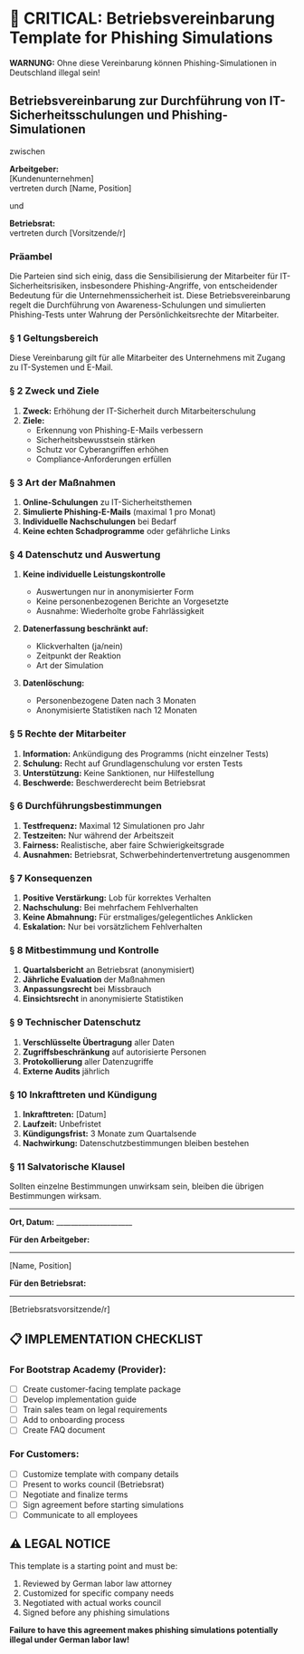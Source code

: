 # 🚨 CRITICAL: Betriebsvereinbarung Template for Phishing Simulations

**WARNUNG:** Ohne diese Vereinbarung können Phishing-Simulationen in Deutschland illegal sein!

## Betriebsvereinbarung zur Durchführung von IT-Sicherheitsschulungen und Phishing-Simulationen

zwischen

**Arbeitgeber:**  
[Kundenunternehmen]  
vertreten durch [Name, Position]

und

**Betriebsrat:**  
vertreten durch [Vorsitzende/r]

### Präambel

Die Parteien sind sich einig, dass die Sensibilisierung der Mitarbeiter für IT-Sicherheitsrisiken, insbesondere Phishing-Angriffe, von entscheidender Bedeutung für die Unternehmenssicherheit ist. Diese Betriebsvereinbarung regelt die Durchführung von Awareness-Schulungen und simulierten Phishing-Tests unter Wahrung der Persönlichkeitsrechte der Mitarbeiter.

### § 1 Geltungsbereich

Diese Vereinbarung gilt für alle Mitarbeiter des Unternehmens mit Zugang zu IT-Systemen und E-Mail.

### § 2 Zweck und Ziele

1. **Zweck:** Erhöhung der IT-Sicherheit durch Mitarbeiterschulung
2. **Ziele:**
   - Erkennung von Phishing-E-Mails verbessern
   - Sicherheitsbewusstsein stärken
   - Schutz vor Cyberangriffen erhöhen
   - Compliance-Anforderungen erfüllen

### § 3 Art der Maßnahmen

1. **Online-Schulungen** zu IT-Sicherheitsthemen
2. **Simulierte Phishing-E-Mails** (maximal 1 pro Monat)
3. **Individuelle Nachschulungen** bei Bedarf
4. **Keine echten Schadprogramme** oder gefährliche Links

### § 4 Datenschutz und Auswertung

1. **Keine individuelle Leistungskontrolle**
   - Auswertungen nur in anonymisierter Form
   - Keine personenbezogenen Berichte an Vorgesetzte
   - Ausnahme: Wiederholte grobe Fahrlässigkeit

2. **Datenerfassung beschränkt auf:**
   - Klickverhalten (ja/nein)
   - Zeitpunkt der Reaktion
   - Art der Simulation

3. **Datenlöschung:**
   - Personenbezogene Daten nach 3 Monaten
   - Anonymisierte Statistiken nach 12 Monaten

### § 5 Rechte der Mitarbeiter

1. **Information:** Ankündigung des Programms (nicht einzelner Tests)
2. **Schulung:** Recht auf Grundlagenschulung vor ersten Tests
3. **Unterstützung:** Keine Sanktionen, nur Hilfestellung
4. **Beschwerde:** Beschwerderecht beim Betriebsrat

### § 6 Durchführungsbestimmungen

1. **Testfrequenz:** Maximal 12 Simulationen pro Jahr
2. **Testzeiten:** Nur während der Arbeitszeit
3. **Fairness:** Realistische, aber faire Schwierigkeitsgrade
4. **Ausnahmen:** Betriebsrat, Schwerbehindertenvertretung ausgenommen

### § 7 Konsequenzen

1. **Positive Verstärkung:** Lob für korrektes Verhalten
2. **Nachschulung:** Bei mehrfachem Fehlverhalten
3. **Keine Abmahnung:** Für erstmaliges/gelegentliches Anklicken
4. **Eskalation:** Nur bei vorsätzlichem Fehlverhalten

### § 8 Mitbestimmung und Kontrolle

1. **Quartalsbericht** an Betriebsrat (anonymisiert)
2. **Jährliche Evaluation** der Maßnahmen
3. **Anpassungsrecht** bei Missbrauch
4. **Einsichtsrecht** in anonymisierte Statistiken

### § 9 Technischer Datenschutz

1. **Verschlüsselte Übertragung** aller Daten
2. **Zugriffsbeschränkung** auf autorisierte Personen
3. **Protokollierung** aller Datenzugriffe
4. **Externe Audits** jährlich

### § 10 Inkrafttreten und Kündigung

1. **Inkrafttreten:** [Datum]
2. **Laufzeit:** Unbefristet
3. **Kündigungsfrist:** 3 Monate zum Quartalsende
4. **Nachwirkung:** Datenschutzbestimmungen bleiben bestehen

### § 11 Salvatorische Klausel

Sollten einzelne Bestimmungen unwirksam sein, bleiben die übrigen Bestimmungen wirksam.

---

**Ort, Datum:** _____________________

**Für den Arbeitgeber:**

_____________________  
[Name, Position]

**Für den Betriebsrat:**

_____________________  
[Betriebsratsvorsitzende/r]

## 📋 IMPLEMENTATION CHECKLIST

### For Bootstrap Academy (Provider):
- [ ] Create customer-facing template package
- [ ] Develop implementation guide
- [ ] Train sales team on legal requirements
- [ ] Add to onboarding process
- [ ] Create FAQ document

### For Customers:
- [ ] Customize template with company details
- [ ] Present to works council (Betriebsrat)
- [ ] Negotiate and finalize terms
- [ ] Sign agreement before starting simulations
- [ ] Communicate to all employees

## ⚠️ LEGAL NOTICE

This template is a starting point and must be:
1. Reviewed by German labor law attorney
2. Customized for specific company needs
3. Negotiated with actual works council
4. Signed before any phishing simulations

**Failure to have this agreement makes phishing simulations potentially illegal under German labor law!**